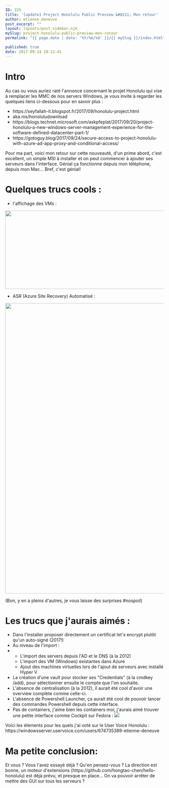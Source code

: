 ```yaml
---
ID: 225
title: '[update] Project Honolulu Public Preview &#8211; Mon retour'
author: etienne.deneuve
post_excerpt: ""
layout: layouts/post-sidebar.njk
mySlug: project-honolulu-public-preview-mon-retour
permalink: "{{ page.date | date: '%Y/%m/%d' }}/{{ mySlug }}/index.html"

published: true
date: 2017-09-24 19:12:41
---
```

<h1>Intro</h1>
Au cas ou vous auriez raté l'annonce concernant le projet Honolulu qui vise à remplacer les MMC de nos servers Windows, je vous invite à regarder les quelques liens ci-dessous pour en savoir plus :
<ul>
 	<li>https://seyfallah-it.blogspot.fr/2017/09/honolulu-project.html</li>
 	<li>aka.ms/honoluludownload</li>
 	<li>https://blogs.technet.microsoft.com/askpfeplat/2017/09/20/project-honolulu-a-new-windows-server-management-experience-for-the-software-defined-datacenter-part-1/</li>
 	<li>https://gotoguy.blog/2017/09/24/secure-access-to-project-honolulu-with-azure-ad-app-proxy-and-conditional-access/</li>
</ul>
Pour ma part, voici mon retour sur cette nouveauté, d'un prime abord, c'est excellent, un simple MSI à installer et on peut commencer à ajouter ses serveurs dans l'interface. Génial ça fonctionne depuis mon téléphone, depuis mon Mac... Bref, c'est génial!
<h1>Quelques trucs cools :</h1>
<ul>
 	<li>l'affichage des VMs :</li>
</ul>
<img class="alignnone wp-image-226" src="https://etienne.deneuve.xyz/wp-content/uploads/2017/09/vm.png" alt="" width="1541" height="249" />
<ul>
 	<li>ASR (Azure Site Recovery) Automatisé :</li>
</ul>
<img class="alignnone wp-image-227" src="https://etienne.deneuve.xyz/wp-content/uploads/2017/09/Honolu.png" alt="" width="1710" height="922" />

(Bon, y en a pleins d'autres, je vous laisse des surprises #nospoil)
<h1>Les trucs que j'aurais aimés :</h1>
<ul>
 	<li>Dans l'installer proposer directement un certificat let's encrypt plutôt qu'un auto-signé (2017!)</li>
 	<li>Au niveau de l'import :</li>
 	<li>
<ul>
 	<li>L'import des servers depuis l'AD et le DNS (à la 2012)</li>
 	<li>L'import des VM (Windows) existantes dans Azure</li>
 	<li>Ajout des machines virtuelles lors de l'ajout de serveurs avec installé Hyper V</li>
</ul>
</li>
 	<li>La création d'une vault pour stocker ses "Credentials" (à la cmdkey /add), pour sélectionner ensuite le compte que l'on souhaite.</li>
 	<li>L'absence de centralisation (à la 2012), il aurait été cool d'avoir une overview complète comme celle-ci.</li>
 	<li>L'absence de Powershell Launcher, ça aurait été cool de pouvoir lancer des commandes Powershell depuis cette interface.</li>
 	<li>Pas de containers, j'aime bien les containers moi, j'aurais aimé trouver une petite interface comme Cockpit sur Fedora : <img src="https://bobcares.com/wp-content/uploads/2015/08/docker-management-ui.png" /></li>
</ul>
Voici les éléments pour les quels j'ai voté sur le User Voice Honolulu : https://windowsserver.uservoice.com/users/674735389-etienne-deneuve
<h1>Ma petite conclusion:</h1>
Et vous ? Vous l'avez essayé déjà ? Qu'en pensez-vous ? La direction est bonne, un moteur d'extensions (https://github.com/hongtao-chen/hello-honolulu) est déjà prévu, et presque en place... On va pouvoir arrêter de mettre des GUI sur tous les serveurs ?